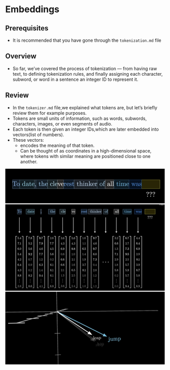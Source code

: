# Embeddings
## Prerequisites
 - It is recommended that you have gone through the `tokenization.md` file

## Overview
- So far, we’ve covered the process of tokenization — from having raw text, to defining tokenization rules, and finally assigning each character, subword, or word in a sentence an integer ID to represent it.

## Review
- In the `tokenizer.md` file,we explained what tokens are, but let’s briefly review them for example purposes.
- Tokens are small units of information, such as words, subwords, characters, images, or even segments of audio.
- Each token is then given an integer IDs,which are later embedded into vectors(list of numbers).
- These vectors:
   - encodes the meaning of that token.
   - Can be thought of as coordinates in a high-dimensional space, where tokens with similar meaning are positioned close to one another.

![Output Example](../assets/2-tokens.png)
![Output Example](../assets/3-tokenvectors.png)
![Output Example](../assets/1-coordinateTokens.png)

